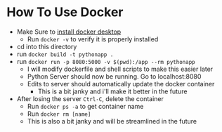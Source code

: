 # How To Use Docker

- Make Sure to [install docker desktop](https://docs.docker.com/get-docker/)
	- Run `docker -v` to verify it is properly installed
- cd into this directory
- run `docker build -t pythonapp .`
- run `docker run -p 8080:5000 -v $(pwd):/app --rm pythonapp`
	- I will modify dockerfile and shell scripts to make this easier later
	- Python Server should now be running. Go to localhost:8080
	- Edits to server should automatically update the docker container
		- This is a bit janky and i'll make it better in the future
- After losing the server `Ctrl-C`, delete the container
	- Run `docker ps -a` to get container name
	- Run `docker rm [name]`
	- This is also a bit janky and will be streamlined in the future